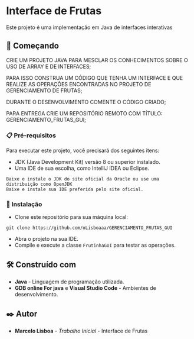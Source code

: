 # Interface de Frutas

Este projeto é uma implementação em Java de interfaces interativas

## 🚀 Começando

CRIE UM PROJETO JAVA PARA MESCLAR OS CONHECIMENTOS SOBRE O USO DE ARRAY E DE INTERFACES;

PARA ISSO CONSTRUA UM CÓDIGO QUE TENHA UM INTERFACE E QUE REALIZE AS OPERAÇÕES ENCONTRADAS NO PROJETO DE GERENCIAMENTO DE FRUTAS;

DURANTE O DESENVOLVIMENTO COMENTE O CÓDIGO CRIADO;

PARA ENTREGA CRIE UM REPOSITÓRIO REMOTO COM TÍTULO: GERENCIAMENTO_FRUTAS_GUI;

### 📋 Pré-requisitos

Para executar este projeto, você precisará dos seguintes itens:

* JDK (Java Development Kit) versão 8 ou superior instalado.
* Uma IDE de sua escolha, como IntelliJ IDEA ou Eclipse.

```
Baixe e instale o JDK do site oficial da Oracle ou use uma distribuição como OpenJDK
Baixe e instale sua IDE preferida pelo site oficial.
```

### 🔧 Instalação

* Clone este repositório para sua máquina local:

```
git clone https://github.com/oLisboaaa/GERENCIAMENTO_FRUTAS_GUI

```

* Abra o projeto na sua IDE.
* Compile e execute a classe `FrutinhaGUI` para testar as operações.

## 🛠️ Construído com

* **Java** - Linguagem de programação utilizada.
* **GDB online For java** e **Visual Studio Code** - Ambientes de desenvolvimento.

## ✒️ Autor

* **Marcelo Lisboa** - *Trabalho Inicial* - Interface de Frutas
